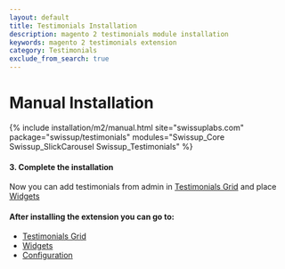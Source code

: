 ```yaml
---
layout: default
title: Testimonials Installation
description: magento 2 testimonials module installation
keywords: magento 2 testimonials extension
category: Testimonials
exclude_from_search: true
---
```


# Manual Installation

{% include installation/m2/manual.html site="swissuplabs.com" package="swissup/testimonials" modules="Swissup_Core Swissup_SlickCarousel Swissup_Testimonials" %}

#### 3. Complete the installation

Now you can add testimonials from admin in [Testimonials Grid][testimonials_grid] and place [Widgets][widgets]

#### After installing the extension you can go to:

* [Testimonials Grid][testimonials_grid]
* [Widgets][widgets]
* [Configuration][configuration]

[testimonials_grid]: /m2/extensions/testimonials/admin-interfaces/#testimonials-grid
[widgets]: /m2/extensions/testimonials/widgets
[configuration]: /m2/extensions/testimonials/configuration
